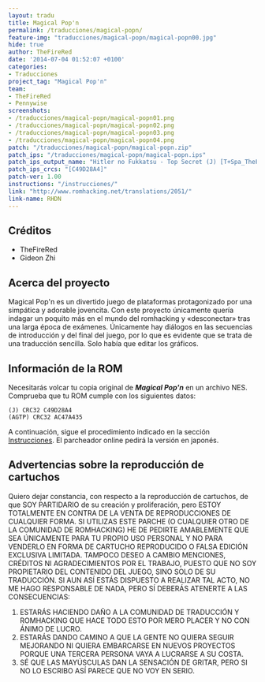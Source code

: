 ```yaml
---
layout: tradu
title: Magical Pop'n
permalink: /traducciones/magical-popn/
feature-img: "traducciones/magical-popn/magical-popn00.jpg"
hide: true
author: TheFireRed
date: '2014-07-04 01:52:07 +0100'
categories:
- Traducciones
project_tag: "Magical Pop'n"
team:
- TheFireRed
- Pennywise
screenshots:
- /traducciones/magical-popn/magical-popn01.png
- /traducciones/magical-popn/magical-popn02.png
- /traducciones/magical-popn/magical-popn03.png
- /traducciones/magical-popn/magical-popn04.png
patch: "/traducciones/magical-popn/magical-popn.zip"
patch_ips: "/traducciones/magical-popn/magical-popn.ips"
patch_ips_output_name: "Hitler no Fukkatsu - Top Secret (J) [T+Spa_TheFireRed].nes"
patch_ips_crcs: "[C49D28A4]"
patch-ver: 1.00
instructions: "/instrucciones/"
link: "http://www.romhacking.net/translations/2051/"
link-name: RHDN
---
```

## Créditos
- TheFireRed
- Gideon Zhi

## Acerca del proyecto
Magical Pop'n es un divertido juego de plataformas protagonizado por una simpática y adorable jovencita. Con este proyecto únicamente quería indagar un poquito más en el mundo del romhacking y «desconectar» tras una larga época de exámenes. Únicamente hay diálogos en las secuencias de introducción y del final del juego, por lo que es evidente que se trata de una traducción sencilla. Solo había que editar los gráficos.

## Información de la ROM
Necesitarás volcar tu copia original de ***Magical Pop'n*** en un archivo NES. Comprueba que tu ROM cumple con los siguientes datos:

```
(J) CRC32 C49D28A4
(AGTP) CRC32 AC47A435
```

A continuación, sigue el procedimiento indicado en la sección [Instrucciones](/instrucciones/). El parcheador online pedirá la versión en japonés.

## Advertencias sobre la reproducción de cartuchos
Quiero dejar constancia, con respecto a la reproducción de cartuchos, de que SOY PARTIDARIO de su creación y proliferación, pero ESTOY TOTALMENTE EN CONTRA DE LA VENTA DE REPRODUCCIONES DE CUALQUIER FORMA. SI UTILIZAS ESTE PARCHE (O CUALQUIER OTRO DE LA COMUNIDAD DE ROMHACKING) HE DE PEDIRTE AMABLEMENTE QUE SEA ÚNICAMENTE PARA TU PROPIO USO PERSONAL Y NO PARA VENDERLO EN FORMA DE CARTUCHO REPRODUCIDO O FALSA EDICIÓN EXCLUSIVA LIMITADA. TAMPOCO DESEO A CAMBIO MENCIONES, CRÉDITOS NI AGRADECIMIENTOS POR EL TRABAJO, PUESTO QUE NO SOY PROPIETARIO DEL CONTENIDO DEL JUEGO, SINO SOLO DE SU TRADUCCIÓN. SI AUN ASÍ ESTÁS DISPUESTO A REALIZAR TAL ACTO, NO ME HAGO RESPONSABLE DE NADA, PERO SÍ DEBERÁS ATENERTE A LAS CONSECUENCIAS:

1. ESTARÁS HACIENDO DAÑO A LA COMUNIDAD DE TRADUCCIÓN Y ROMHACKING QUE HACE TODO ESTO POR MERO PLACER Y NO CON ÁNIMO DE LUCRO.
2. ESTARÁS DANDO CAMINO A QUE LA GENTE NO QUIERA SEGUIR MEJORANDO NI QUIERA EMBARCARSE EN NUEVOS PROYECTOS PORQUE UNA TERCERA PERSONA VAYA A LUCRARSE A SU COSTA.
3. SÉ QUE LAS MAYÚSCULAS DAN LA SENSACIÓN DE GRITAR, PERO SI NO LO ESCRIBO ASÍ PARECE QUE NO VOY EN SERIO.